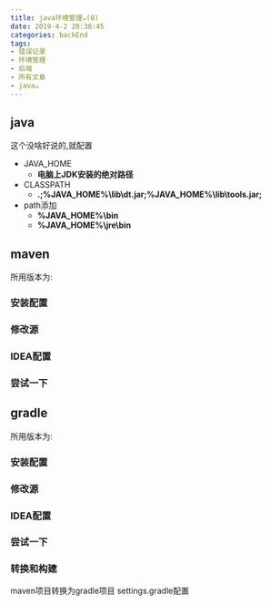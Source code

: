 ```yaml
---
title: java环境管理☕️(0)
date: 2019-4-2 20:38:45
categories: backEnd
tags:
- 错误记录
- 环境管理
- 后端
- 所有文章
- java☕️
---
```

## java
这个没啥好说的,就配置
- JAVA_HOME
  - **电脑上JDK安装的绝对路径**
- CLASSPATH
  - **.;%JAVA_HOME%\lib\dt.jar;%JAVA_HOME%\lib\tools.jar;**
- path添加
    - **%JAVA_HOME%\bin**
    - **%JAVA_HOME%\jre\bin**

## maven
所用版本为:
### 安装配置
### 修改源
### IDEA配置
### 尝试一下
## gradle
所用版本为:
### 安装配置
### 修改源
### IDEA配置
### 尝试一下
### 转换和构建
maven项目转换为gradle项目
settings.gradle配置

<Valine></Valine>
